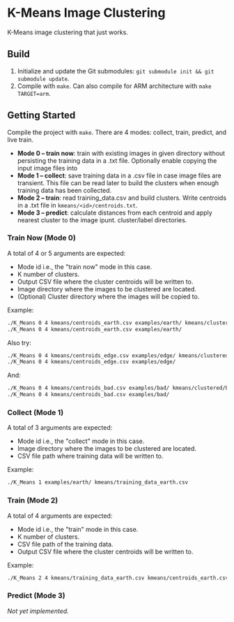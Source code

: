 # K-Means Image Clustering
K-Means image clustering that just works.
## Build
1. Initialize and update the Git submodules: `git submodule init && git submodule update`.
2. Compile with `make`. Can also compile for ARM architecture with `make TARGET=arm`.
## Getting Started
Compile the project with `make`. There are 4 modes: collect, train, predict, and live train.
 - **Mode 0 – train now**: train with existing images in given directory without persisting the training data in a .txt file. Optionally enable copying the input image files into 
 - **Mode 1 – collect**: save training data in a .csv file in case image files are transient. This file can be read later to build the clusters when enough training data has been collected.
 - **Mode 2 – train**: read training_data.csv and build clusters. Write centroids in a .txt file in `kmeans/<id>/centroids.txt`.
 - **Mode 3 – predict**: calculate distances from each centroid and apply nearest cluster to the image ipunt.
cluster/label directories.

### Train Now (Mode 0)

A total of 4 or 5 arguments are expected:
 - Mode id i.e., the "train now" mode in this case.
 - K number of clusters.
 - Output CSV file where the cluster centroids will be written to.
 - Image directory where the images to be clustered are located.
 - (Optional) Cluster directory where the images will be copied to.


Example:
```bash
./K_Means 0 4 kmeans/centroids_earth.csv examples/earth/ kmeans/clustered/earth/
./K_Means 0 4 kmeans/centroids_earth.csv examples/earth/
```

Also try:
```bash
./K_Means 0 4 kmeans/centroids_edge.csv examples/edge/ kmeans/clustered/edge/
./K_Means 0 4 kmeans/centroids_edge.csv examples/edge/
```

And:
```bash
./K_Means 0 4 kmeans/centroids_bad.csv examples/bad/ kmeans/clustered/bad/
./K_Means 0 4 kmeans/centroids_bad.csv examples/bad/
```

### Collect (Mode 1)

A total of 3 arguments are expected:
 - Mode id i.e., the "collect" mode in this case.
 - Image directory where the images to be clustered are located.
 - CSV file path where training data will be written to.

 Example:
```bash
./K_Means 1 examples/earth/ kmeans/training_data_earth.csv
```

### Train (Mode 2)

A total of 4 arguments are expected:
 - Mode id i.e., the "train" mode in this case.
 - K number of clusters.
 - CSV file path of the training data.
 - Output CSV file where the cluster centroids will be written to.

Example:
```bash
./K_Means 2 4 kmeans/training_data_earth.csv kmeans/centroids_earth.csv
```
### Predict (Mode 3)
_Not yet implemented._
